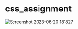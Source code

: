 # css_assignment

![Screenshot 2023-06-20 181827](https://github.com/SHWETAASARAF/css_assignment/assets/132906137/f20b83b7-ae25-48aa-b36b-2dd3ca59ff04)

